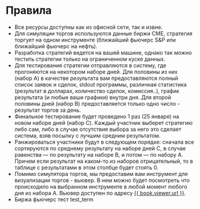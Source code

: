 # Правила

- Все ресурсы доступны как из офисной сети, так и извне.
- Для симуляции торгов используются данные биржи CME, стратегия торгует на одном инструменте (ближайший фьючерс S&P или ближайший фьючерс на нефть).
- Разработка стратегий ведется на вашей машине, однако так можно тестить стратегии только на ограниченном куске данных.
- Для тестирования стратегии отправляются в систему, где прогоняются на некотором наборе дней. Для половины из них (набор A) в качестве результата вам предоставляются полный список заявок и сделок, stdout программы, различная статистика (результат в долларах, количество сделок, комиссия..), график результата (и любые ваши графики) внутри дня. Для второй половины дней (набор B) предоставляется только одно число - результат торгов за день.
- Финальное тестирование будет проведено 1 раз (25 января) на новом наборе дней (набор C). Каждый участник выберет стратегию либо сам, либо в случае отсутствия выбора за него это сделает система, взяв посылку с лучшим средним результатом.
- Ранжироваться участники будут в следующем порядке: сначала все сортируются по среднему результату на наборе дней C, в случае равенства — по результату на наборе B, и потом — по набору A. Причем если результат на каком-то из наборов отрицательный, то в таблице с результатами в этом столбце будет стоять 0.
- Помимо симулятора торгов, мы предоставим вам инструмент для визуализации торгов - вьювер. В нем можно будет посмотреть что происходило на выбранном инструменте в любой момент любого дня из набора A. Вьювер доступен по адресу [{{ book.viewer.url }}](book.viewer.url).
- Биржа фьючерс тест test_term 
